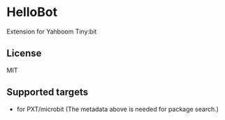 # HelloBot

Extension for Yahboom Tiny:bit 

## License

MIT

## Supported targets

* for PXT/microbit
(The metadata above is needed for package search.)
